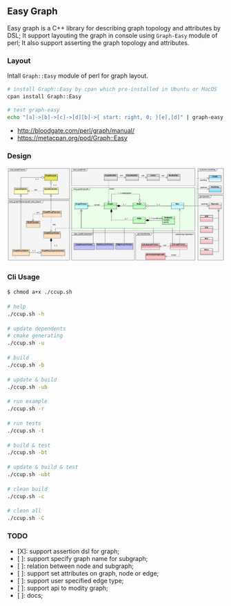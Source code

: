 
## Easy Graph

Easy graph is a C++ library for describing graph topology and attributes by DSL;
It support layouting the graph in console using `Graph-Easy` module of perl;
It also support asserting the graph topology and attributes.

### Layout

Intall `Graph::Easy` module of perl for graph layout.

```sh
# install Graph::Easy by cpan which pre-installed in Ubuntu or MacOS
cpan install Graph::Easy
```

```sh
# test graph-easy
echo "[a]->[b]->[c]->[d][b]->{ start: right, 0; }[e],[d]" | graph-easy
```

- http://bloodgate.com/perl/graph/manual/
- https://metacpan.org/pod/Graph::Easy

### Design

![](docs/images/model.png)

### Cli Usage

```sh
$ chmod a+x ./ccup.sh

# help
./ccup.sh -h

# update dependents
# cmake generating
./ccup.sh -u

# build
./ccup.sh -b

# update & build
./ccup.sh -ub

# run example
./ccup.sh -r

# run tests
./ccup.sh -t

# build & test
./ccup.sh -bt

# update & build & test
./ccup.sh -ubt

# clean build
./ccup.sh -c

# clean all
./ccup.sh -C
```

### TODO

- [X]: support assertion dsl for graph;
- [ ]: support specify graph name for subgraph;
- [ ]: relation between node and subgraph;
- [ ]: support set attributes on graph, node or edge;
- [ ]: support user specified edge type;
- [ ]: support api to modity graph;
- [ ]: docs;

